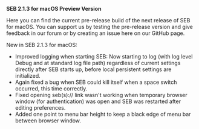 **SEB 2.1.3 for macOS Preview Version**

Here you can find the current pre-release build of the next release of SEB for macOS. You can support us by testing the pre-release version and give feedback in our forum or by creating an issue here on our GitHub page. 

New in SEB 2.1.3 for macOS:
- Improved logging when starting SEB: Now starting to log (with log level Debug and at standard log file path) regardless of current settings directly after SEB starts up, before local persistent settings are initialized.
- Again fixed a bug when SEB could kill itself when a space switch occurred, this time correctly.
- Fixed opening seb(s):// link wasn't working when temporary browser window (for authentication) was open and SEB was restarted after editing preferences.
- Added one point to menu bar height to keep a black edge of menu bar between browser window.

